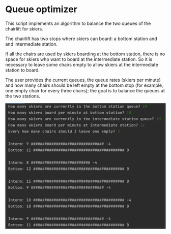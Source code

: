 # Queue optimizer

This script implements an algorithm to balance the two queues of the chairlift for skiers.

The chairlift has two stops where skiers can board: a bottom station and and intermediate station.

If all the chairs are used by skiers boarding at the bottom station, there is no space for skiers who want to board at the intermediate station. So it is necessary to leave some chairs empty to allow skiers at the intermediate station to board.

The user provides the current queues, the queue rates (skiers per minute) and how many chairs should be left empty at the bottom stop (for example, one empty chair for every three chairs); the goal is to  balance the queues at the two stations.

![Queue optimizer](/doc/sample.png)
